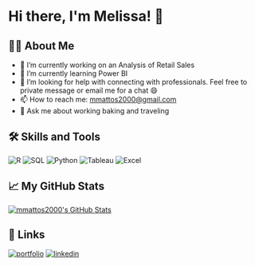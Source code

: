 # Hi there, I'm Melissa! 👋

## 👨‍💻 About Me

- 🔭 I’m currently working on an Analysis of Retail Sales
- 🌱 I’m currently learning Power BI
- 🤔 I’m looking for help with connecting with professionals. Feel free to private message or email me for a chat 😄
- 📫 How to reach me: mmattos2000@gmail.com
- 💬 Ask me about working baking and traveling


## 🛠️ Skills and Tools

![R](https://img.shields.io/badge/R-276DC3?style=for-the-badge&logo=r&logoColor=white)
![SQL](https://img.shields.io/badge/SQL-4479A1?style=for-the-badge&logo=amazon-dynamodb&logoColor=white)
![Python](https://img.shields.io/badge/Python-3776AB?style=for-the-badge&logo=python&logoColor=yellow)
![Tableau](https://img.shields.io/badge/Tableau-E97627?style=for-the-badge&logo=Tableau&logoColor=white)
![Excel](https://img.shields.io/badge/Excel-217346?style=for-the-badge&logo=microsoft-excel&logoColor=white)

## 📈 My GitHub Stats

[![mmattos2000's GitHub Stats](https://github-readme-stats.vercel.app/api?username=mmattos2000&show_icons=true&theme=radical)](https://github.com/anuraghazra/github-readme-stats)


## 🔗 Links
[![portfolio](https://img.shields.io/badge/my_portfolio-000?style=for-the-badge&logo=ko-fi&logoColor=white)](https://mmattos2000.github.io/)
[![linkedin](https://img.shields.io/badge/linkedin-0A66C2?style=for-the-badge&logo=linkedin&logoColor=white)](https://www.linkedin.com/in/melissamattosprofile)



<!-- This is a comment in Markdown -->


